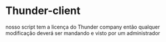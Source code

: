# Thunder-client

nosso script tem a licença do Thunder company então qualquer modificação deverá ser mandando e visto por um administrador

